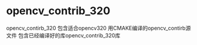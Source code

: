 # opencv_contrib_320
opencv_contirb_320
包含适合opencv320 用CMAKE编译的opencv_contirb源文件
包含已经编译好的库opencv_contrib_320库

